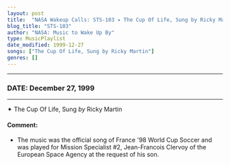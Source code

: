 ```yaml
---
layout: post
title:  "NASA Wakeup Calls: STS-103 ✦ The Cup Of Life, Sung by Ricky Martin ✵ December 27, 1999"
blog_title: "STS-103"
author: "NASA: Music to Wake Up By"
type: MusicPlaylist
date_modified: 1999-12-27
songs: ["The Cup Of Life, Sung by Ricky Martin"]
genres: []
---
```


----
### DATE: December 27, 1999
----
✦ The Cup Of Life, Sung *by* Ricky Martin  

#### Comment:
* The music was the official song of France '98 World Cup Soccer and was played for Mission Specialist #2, Jean-Francois Clervoy of the European Space Agency at the request of his son.



<br/>
<center>
	<a target="_blank"
	   href="https://twitter.com/intent/tweet?hashtags=Space,NASA,Playlist,NASAWakeupCalls,SpaceProgram&text=🚀 {{ page.author}}, '{{ page.songs.first }}' {{ page.title }}, {{ site.url }}{{ page.url }}&via=nasawakeupcalls"><i class="fab fa-twitter" title="Tweet this page" alt="Tweet this page" style="font-size: 1.3em;"></i></a>
	&nbsp; 	<i class="fas fa-user-astronaut" style="font-size: 1.5em;"></i> &nbsp;
    <a id="custom_amazon_link"
       type="amzn" search="#"
       category="popular music">
    <i class="fab fa-amazon" style="font-size: 1.3em;"></i></a>
</center>

<!-- Randomly resolve an individual entry from a song array -->
<script src="/assets/javascript/seedrandom.min.js"></script>
<script>
  var wake_me_up = ["The Cup Of Life, Sung by Ricky Martin"];
  var prng = new Math.seedrandom();
  function randomSong() {
    song = wake_me_up[Math.floor(Math.random() * wake_me_up.length)];
    var amazon_link = document.getElementById("custom_amazon_link");
    amazon_link.setAttribute("search", song);
  }
  window.onload = randomSong();
</script>
